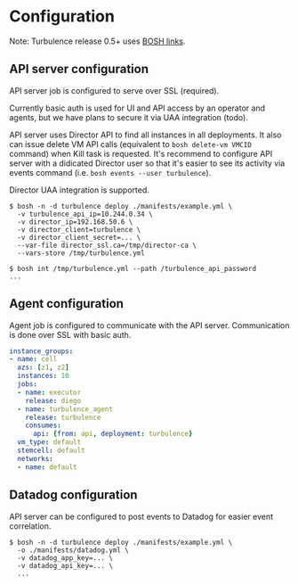 # Configuration

Note: Turbulence release 0.5+ uses [BOSH links](https://bosh.io/docs/links.html).

## API server configuration

API server job is configured to serve over SSL (required).

Currently basic auth is used for UI and API access by an operator and agents, but we have plans to secure it via UAA integration (todo).

API server uses Director API to find all instances in all deployments. It also can issue delete VM API calls (equivalent to `bosh delete-vm VMCID` command) when Kill task is requested. It's recommend to configure API server with a didicated Director user so that it's easier to see its activity via events command (i.e. `bosh events --user turbulence`).

Director UAA integration is supported.

```
$ bosh -n -d turbulence deploy ./manifests/example.yml \
  -v turbulence_api_ip=10.244.0.34 \
  -v director_ip=192.168.50.6 \
  -v director_client=turbulence \
  -v director_client_secret=... \
  --var-file director_ssl.ca=/tmp/director-ca \
  --vars-store /tmp/turbulence.yml

$ bosh int /tmp/turbulence.yml --path /turbulence_api_password
...
```

## Agent configuration

Agent job is configured to communicate with the API server. Communication is done over SSL with basic auth.

```yaml
instance_groups:
- name: cell
  azs: [z1, z2]
  instances: 10
  jobs:
  - name: executor
    release: diego
  - name: turbulence_agent
    release: turbulence
    consumes:
      api: {from: api, deployment: turbulence}
  vm_type: default
  stemcell: default
  networks:
  - name: default
```

## Datadog configuration

API server can be configured to post events to Datadog for easier event correlation.

```
$ bosh -n -d turbulence deploy ./manifests/example.yml \
  -o ./manifests/datadog.yml \
  -v datadog_app_key=... \
  -v datadog_api_key=... \
  ...
```
